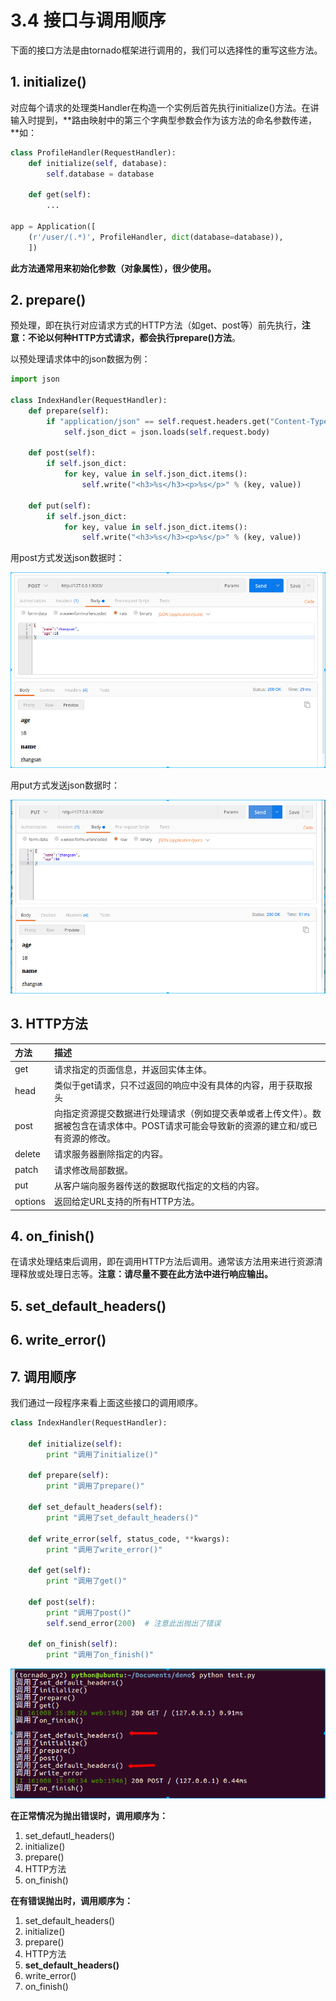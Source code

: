 # 3.4 接口与调用顺序

下面的接口方法是由tornado框架进行调用的，我们可以选择性的重写这些方法。

## 1. initialize()

对应每个请求的处理类Handler在构造一个实例后首先执行initialize()方法。在讲输入时提到，**路由映射中的第三个字典型参数会作为该方法的命名参数传递，**如：

```python
class ProfileHandler(RequestHandler):
    def initialize(self, database):
        self.database = database

    def get(self):
        ...

app = Application([
    (r'/user/(.*)', ProfileHandler, dict(database=database)),
    ])
```
**此方法通常用来初始化参数（对象属性），很少使用。**

## 2. prepare()

预处理，即在执行对应请求方式的HTTP方法（如get、post等）前先执行，**注意：不论以何种HTTP方式请求，都会执行prepare()方法**。

以预处理请求体中的json数据为例：

```python
import json

class IndexHandler(RequestHandler):
    def prepare(self):
        if "application/json" == self.request.headers.get("Content-Type"):
            self.json_dict = json.loads(self.request.body)

    def post(self):
        if self.json_dict:
            for key, value in self.json_dict.items():
                self.write("<h3>%s</h3><p>%s</p>" % (key, value))

    def put(self):
        if self.json_dict:
            for key, value in self.json_dict.items():
                self.write("<h3>%s</h3><p>%s</p>" % (key, value))
```

用post方式发送json数据时：

![post方式](/images/prepare_post.png)

用put方式发送json数据时：

![put方式](/images/prepare_put.png)

## 3. HTTP方法

|方法 |描述 
|:----|:----
|get|    请求指定的页面信息，并返回实体主体。
|head|    类似于get请求，只不过返回的响应中没有具体的内容，用于获取报头
|post|    向指定资源提交数据进行处理请求（例如提交表单或者上传文件）。数据被包含在请求体中。POST请求可能会导致新的资源的建立和/或已有资源的修改。
|delete|  请求服务器删除指定的内容。
|patch| 请求修改局部数据。
|put| 从客户端向服务器传送的数据取代指定的文档的内容。
|options| 返回给定URL支持的所有HTTP方法。

## 4. on_finish()

在请求处理结束后调用，即在调用HTTP方法后调用。通常该方法用来进行资源清理释放或处理日志等。**注意：请尽量不要在此方法中进行响应输出。**

## 5. set\_default_headers()

## 6. write\_error()

## 7. 调用顺序

我们通过一段程序来看上面这些接口的调用顺序。

```python
class IndexHandler(RequestHandler):

    def initialize(self):
        print "调用了initialize()"

    def prepare(self):
        print "调用了prepare()"

    def set_default_headers(self):
        print "调用了set_default_headers()"

    def write_error(self, status_code, **kwargs):
        print "调用了write_error()"

    def get(self):
        print "调用了get()"

    def post(self):
        print "调用了post()"
        self.send_error(200)  # 注意此出抛出了错误

    def on_finish(self):
        print "调用了on_finish()"
```

![调用顺序](/images/interface_sequence.png)

**在正常情况为抛出错误时，调用顺序为：**
1. set\_defautl\_headers()
2. initialize()
3. prepare()
4. HTTP方法
5. on_finish()

**在有错误抛出时，调用顺序为：**
1. set\_default\_headers()
2. initialize()
3. prepare()
4. HTTP方法
5. **set\_default\_headers()**
6. write_error()
7. on_finish()

